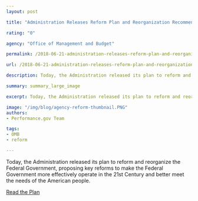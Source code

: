 ```yaml
---
layout: post

title: "Administration Releases Reform Plan and Reorganization Recommendations"

rating: "0"

agency: "Office of Management and Budget"

permalink: /2018-06-21-administration-releases-reform-plan-and-reorganization-recommnedations/

url: /2018-06-21-administration-releases-reform-plan-and-reorganization-recommnedations.md

description: Today, the Administration released its plan to reform and reorganize the Federal Government, proposing key reforms to make the Federal Government more effectively operate in the 21st Century and better meet the needs of the American people.

summary: summary_large_image

excerpt: Today, the Administration released its plan to reform and reorganize the Federal Government, proposing key reforms to make the Federal Government more effectively operate in the 21st Century and better meet the needs of the American people.

image: "/img/blog/agency-reform-thumbnail.PNG"
authors:
- Performance.gov Team

tags:
- OMB
- reform

---
```


Today, the Administration released its plan to reform and reorganize the Federal Government, proposing key reforms to make the Federal Government more effectively operate in the 21st Century and better meet the needs of the American people.

<a class="usa-button" href="{{ site.baseurl }}/GovReform/">Read the Plan</a>
